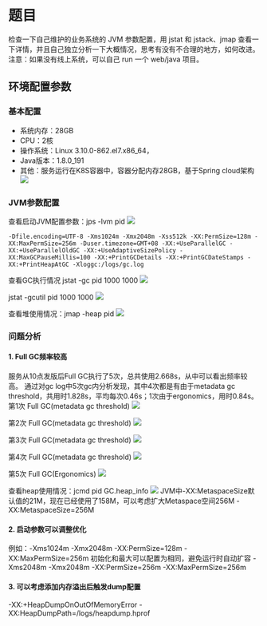 # 题目
检查一下自己维护的业务系统的 JVM 参数配置，用 jstat 和 jstack、jmap 查看一下详情，并且自己独立分析一下大概情况，思考有没有不合理的地方，如何改进。
注意：如果没有线上系统，可以自己 run 一个 web/java 项目。

## 环境配置参数
### 基本配置
- 系统内存：28GB 
- CPU：2核 
- 操作系统：Linux 3.10.0-862.el7.x86_64，
- Java版本：1.8.0_191
- 其他：服务运行在K8S容器中，容器分配内存28GB，基于Spring cloud架构
![](https://github.com/gerrypang/JAVA-000/blob/main/Week_01/image/free.png)

### JVM参数配置
查看启动JVM配置参数：jps -lvm pid
![](https://github.com/gerrypang/JAVA-000/blob/main/Week_01/image/jps.png)
```shell 
-Dfile.encoding=UTF-8 -Xms1024m -Xmx2048m -Xss512k -XX:PermSize=128m -XX:MaxPermSize=256m -Duser.timezone=GMT+08 -XX:+UseParallelGC -XX:+UseParallelOldGC -XX:+UseAdaptiveSizePolicy -XX:MaxGCPauseMillis=100 -XX:+PrintGCDetails -XX:+PrintGCDateStamps -XX:+PrintHeapAtGC -Xloggc:/logs/gc.log
```

查看GC执行情况
jstat -gc pid 1000 1000
![](https://github.com/gerrypang/JAVA-000/blob/main/Week_01/image/jstat-gc.png)

jstat -gcutil pid 1000 1000
![](https://github.com/gerrypang/JAVA-000/blob/main/Week_01/image/jstat-gcutil.png)

查看堆使用情况：jmap -heap pid
![](https://github.com/gerrypang/JAVA-000/blob/main/Week_01/image/jmap-heap.png)

### 问题分析
#### 1. Full GC频率较高
服务从10点发版后Full GC执行了5次，总共使用2.668s，从中可以看出频率较高。
通过对gc log中5次gc内分析发现，其中4次都是有由于metadata gc threshold，共用时1.828s，平均每次0.46s；1次由于ergonomics，用时0.84s。
第1次 Full GC(metadata gc threshold)
![](https://github.com/gerrypang/JAVA-000/blob/main/Week_01/image/full-gc-1-metespace.png)

第2次 Full GC(metadata gc threshold)
![](https://github.com/gerrypang/JAVA-000/blob/main/Week_01/image/full-gc-2-metespace.png)

第3次 Full GC(metadata gc threshold)
![](https://github.com/gerrypang/JAVA-000/blob/main/Week_01/image/full-gc-3-metespace.png)

第4次 Full GC(metadata gc threshold)
![](https://github.com/gerrypang/JAVA-000/blob/main/Week_01/image/full-gc-4-metespace.png)

第5次 Full GC(Ergonomics)
![](https://github.com/gerrypang/JAVA-000/blob/main/Week_01/image/full-gc-5-Ergonomics.png)

查看heap使用情况：jcmd pid GC.heap_info
![](https://github.com/gerrypang/JAVA-000/blob/main/Week_01/image/full-gc-5-Ergonomics.png)
JVM中-XX:MetaspaceSize默认值的21M，现在已经使用了158M，可以考虑扩大Metaspace空间256M
-XX:MetaspaceSize=256M

#### 2. 启动参数可以调整优化
例如：-Xms1024m -Xmx2048m -XX:PermSize=128m -XX:MaxPermSize=256m 初始化和最大可以配置为相同，避免运行时自动扩容
-Xms2048m -Xmx2048m -XX:PermSize=256m -XX:MaxPermSize=256m

#### 3. 可以考虑添加内存溢出后触发dump配置
-XX:+HeapDumpOnOutOfMemoryError -XX:HeapDumpPath=/logs/heapdump.hprof
